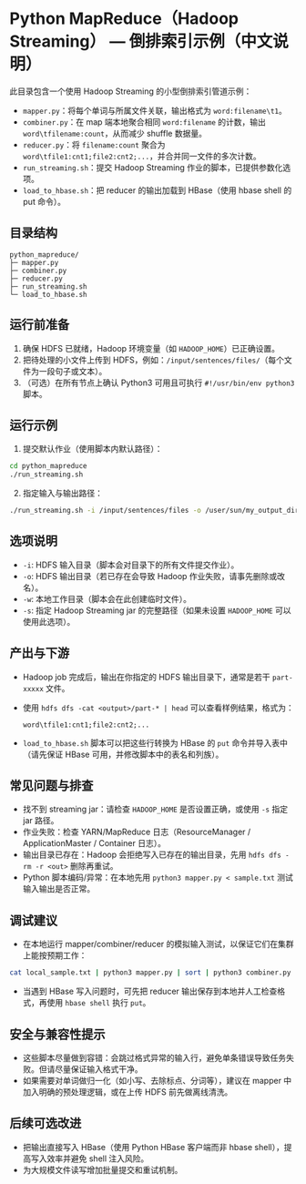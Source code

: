 # Python MapReduce（Hadoop Streaming） — 倒排索引示例（中文说明）

此目录包含一个使用 Hadoop Streaming 的小型倒排索引管道示例：

- `mapper.py`：将每个单词与所属文件关联，输出格式为 `word:filename\t1`。
- `combiner.py`：在 map 端本地聚合相同 `word:filename` 的计数，输出 `word\tfilename:count`，从而减少 shuffle 数据量。
- `reducer.py`：将 `filename:count` 聚合为 `word\tfile1:cnt1;file2:cnt2;...`，并合并同一文件的多次计数。
- `run_streaming.sh`：提交 Hadoop Streaming 作业的脚本，已提供参数化选项。
- `load_to_hbase.sh`：把 reducer 的输出加载到 HBase（使用 hbase shell 的 put 命令）。

## 目录结构

    python_mapreduce/
	├─ mapper.py
	├─ combiner.py
	├─ reducer.py
	├─ run_streaming.sh
	└─ load_to_hbase.sh

## 运行前准备

1. 确保 HDFS 已就绪，Hadoop 环境变量（如 `HADOOP_HOME`）已正确设置。
2. 把待处理的小文件上传到 HDFS，例如：`/input/sentences/files/`（每个文件为一段句子或文本）。
3. （可选）在所有节点上确认 Python3 可用且可执行 `#!/usr/bin/env python3` 脚本。

## 运行示例

1) 提交默认作业（使用脚本内默认路径）：

```bash
cd python_mapreduce
./run_streaming.sh
```

2) 指定输入与输出路径：

```bash
./run_streaming.sh -i /input/sentences/files -o /user/sun/my_output_dir -w /tmp/mywork
```

## 选项说明

- `-i`: HDFS 输入目录（脚本会对目录下的所有文件提交作业）。
- `-o`: HDFS 输出目录（若已存在会导致 Hadoop 作业失败，请事先删除或改名）。
- `-w`: 本地工作目录（脚本会在此创建临时文件）。
- `-s`: 指定 Hadoop Streaming jar 的完整路径（如果未设置 `HADOOP_HOME` 可以使用此选项）。

## 产出与下游

- Hadoop job 完成后，输出在你指定的 HDFS 输出目录下，通常是若干 `part-xxxxx` 文件。
- 使用 `hdfs dfs -cat <output>/part-* | head` 可以查看样例结果，格式为：

  `word\tfile1:cnt1;file2:cnt2;...`
- `load_to_hbase.sh` 脚本可以把这些行转换为 HBase 的 `put` 命令并导入表中（请先保证 HBase 可用，并修改脚本中的表名和列族）。

## 常见问题与排查

- 找不到 streaming jar：请检查 `HADOOP_HOME` 是否设置正确，或使用 `-s` 指定 jar 路径。
- 作业失败：检查 YARN/MapReduce 日志（ResourceManager / ApplicationMaster / Container 日志）。
- 输出目录已存在：Hadoop 会拒绝写入已存在的输出目录，先用 `hdfs dfs -rm -r <out>` 删除再重试。
- Python 脚本编码/异常：在本地先用 `python3 mapper.py < sample.txt` 测试输入输出是否正常。

## 调试建议

- 在本地运行 mapper/combiner/reducer 的模拟输入测试，以保证它们在集群上能按预期工作：

```bash
cat local_sample.txt | python3 mapper.py | sort | python3 combiner.py | sort | python3 reducer.py
```

- 当遇到 HBase 写入问题时，可先把 reducer 输出保存到本地并人工检查格式，再使用 `hbase shell` 执行 `put`。

## 安全与兼容性提示

- 这些脚本尽量做到容错：会跳过格式异常的输入行，避免单条错误导致任务失败。但请尽量保证输入格式干净。
- 如果需要对单词做归一化（如小写、去除标点、分词等），建议在 mapper 中加入明确的预处理逻辑，或在上传 HDFS 前先做离线清洗。

## 后续可选改进

- 把输出直接写入 HBase（使用 Python HBase 客户端而非 hbase shell），提高写入效率并避免 shell 注入风险。
- 为大规模文件读写增加批量提交和重试机制。

